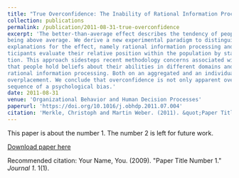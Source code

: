 ```yaml
---
title: "True Overconfidence: The Inability of Rational Information Processing to Account for Apparent Overconfidence"
collection: publications
permalink: /publication/2011-08-31-true-overconfidence
excerpt: 'The better-than-average effect describes the tendency of people to perceive their skills and virtues as
being above average. We derive a new experimental paradigm to distinguish between two possible
explanations for the effect, namely rational information processing and overconfidence. Experiment par-
ticipants evaluate their relative position within the population by stating their complete belief distribu-
tion. This approach sidesteps recent methodology concerns associated with previous research. We find
that people hold beliefs about their abilities in different domains and tasks which are inconsistent with
rational information processing. Both on an aggregated and an individual level, they show considerable
overplacement. We conclude that overconfidence is not only apparent overconfidence but rather the con-
sequence of a psychological bias.'
date: 2011-08-31
venue: 'Organizational Behavior and Human Decision Processes'
paperurl: 'https://doi.org/10.1016/j.obhdp.2011.07.004'
citation: 'Merkle, Christoph and Martin Weber. (2011). &quot;Paper Title Number 1.&quot; <i>Journal 1</i>. 116(2), 262-271.'
---
```

This paper is about the number 1. The number 2 is left for future work.

[Download paper here](http://academicpages.github.io/files/paper1.pdf)

Recommended citation: Your Name, You. (2009). "Paper Title Number 1." <i>Journal 1</i>. 1(1).
